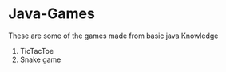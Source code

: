 # Java-Games

These are some of the games made from basic java Knowledge 
1. TicTacToe
2. Snake game 
